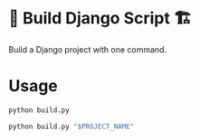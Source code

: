 # 🔧 Build Django Script 🏗️

Build a Django project with one command.

# Usage

```python
python build.py
```

```python
python build.py "$PROJECT_NAME"
```
